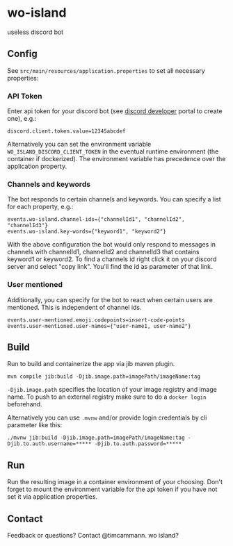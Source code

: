 # wo-island
useless discord bot


## Config
See `src/main/resources/application.properties` to set all necessary properties:

### API Token
Enter api token for your discord bot (see [discord developer](https://discord.com/developers/docs/intro) portal to create one), e.g.:
```
discord.client.token.value=12345abcdef
```
Alternatively you can set the environment variable `WO_ISLAND_DISCORD_CLIENT_TOKEN` in the eventual runtime environment (the container if dockerized). 
The environment variable has precedence over the application property.

### Channels and keywords
The bot responds to certain channels and keywords. You can specify a list for each property, e.g.:
```
events.wo-island.channel-ids={"channelId1", "channelId2", "channelId3"}
events.wo-island.key-words={"keyword1", "keyword2"}
```
With the above configuration the bot would only respond to messages in channels with channelId1, channelId2 and channelId3 that contains keyword1 or keyword2. 
To find a channels id right click it on your discord server and select "copy link". You'll find the id as parameter of that link.

### User mentioned
Additionally, you can specify for the bot to react when certain users are mentioned. This is independent of channel ids.

```
events.user-mentioned.emoji.codepoints=insert-code-points
events.user-mentioned.user-names={"user-name1, user-name2"}
```

## Build
Run to build and containerize the app via jib maven plugin.
``` 
mvn compile jib:build -Djib.image.path=imagePath/imageName:tag
```
`-Djib.image.path` specifies the location of your image registry and image name. To push to an external registry make sure to do a `docker login` beforehand.

Alternatively you can use `.mvnw` and/or provide login credentials by cli parameter like this:
```
./mvnw jib:build -Djib.image.path=imagePath/imageName:tag -Djib.to.auth.username=***** -Djib.to.auth.password=*****
```

## Run
Run the resulting image in a container environment of your choosing. Don't forget to mount the environment variable for the api token if you have not set it via application properties.

## Contact
Feedback or questions? Contact @timcammann. wo island?